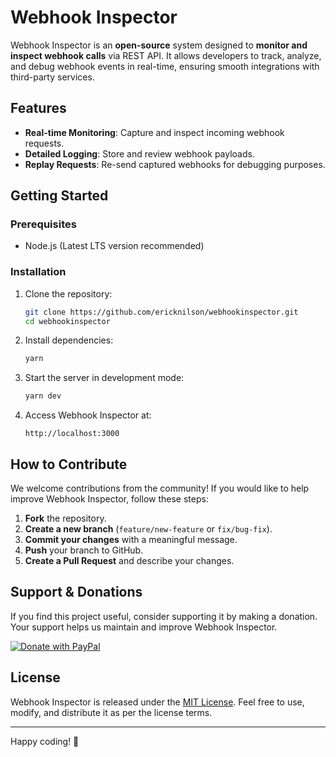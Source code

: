 # Webhook Inspector

Webhook Inspector is an **open-source** system designed to **monitor and inspect webhook calls** via REST API. It allows developers to track, analyze, and debug webhook events in real-time, ensuring smooth integrations with third-party services.

## Features

- **Real-time Monitoring**: Capture and inspect incoming webhook requests.
- **Detailed Logging**: Store and review webhook payloads.
- **Replay Requests**: Re-send captured webhooks for debugging purposes.

## Getting Started

### Prerequisites
- Node.js (Latest LTS version recommended)

### Installation

1. Clone the repository:
   ```sh
   git clone https://github.com/ericknilson/webhookinspector.git
   cd webhookinspector
   ```

2. Install dependencies:
   ```sh
   yarn
   ```

3. Start the server in development mode:
   ```sh
   yarn dev
   ```

4. Access Webhook Inspector at:
   ```
   http://localhost:3000
   ```

## How to Contribute

We welcome contributions from the community! If you would like to help improve Webhook Inspector, follow these steps:

1. **Fork** the repository.
2. **Create a new branch** (`feature/new-feature` or `fix/bug-fix`).
3. **Commit your changes** with a meaningful message.
4. **Push** your branch to GitHub.
5. **Create a Pull Request** and describe your changes.

## Support & Donations

If you find this project useful, consider supporting it by making a donation. Your support helps us maintain and improve Webhook Inspector.

[![Donate with PayPal](https://www.paypalobjects.com/en_US/i/btn/btn_donate_SM.gif)](https://www.paypal.com/donate?hosted_button_id=TCKVLBXPSCH9A)

## License

Webhook Inspector is released under the [MIT License](LICENSE). Feel free to use, modify, and distribute it as per the license terms.

---

Happy coding! 🚀
